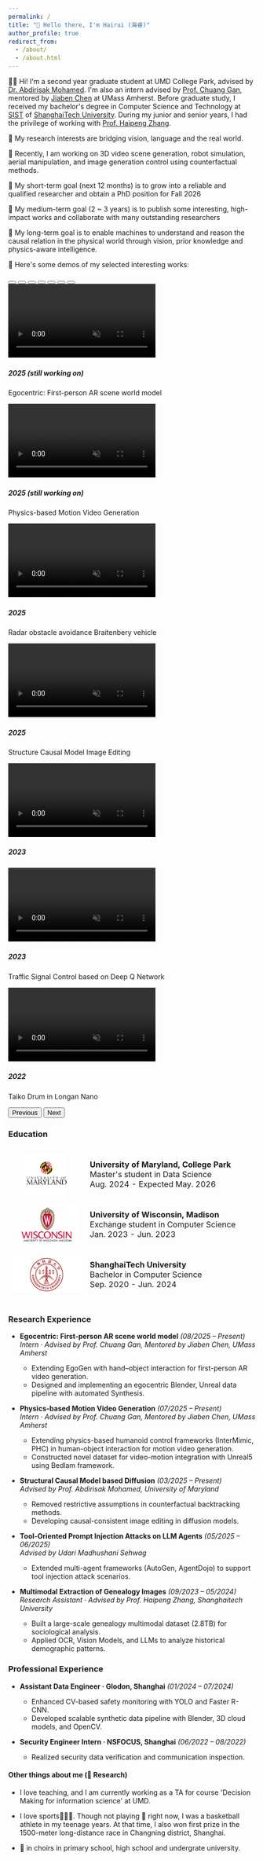 ```yaml
---
permalink: /
title: "👋 Hello there, I'm Hairui (海睿)"
author_profile: true
redirect_from: 
  - /about/
  - /about.html
---
```

👨‍🔬 Hi! I’m a second year graduate student at UMD College Park, advised by [Dr. Abdirisak Mohamed](https://www.linkedin.com/in/abdirisak-mohamed-0524981a/). I'm also an intern advised by [Prof. Chuang Gan](https://people.csail.mit.edu/ganchuang/), mentored by [Jiaben Chen](https://jiabenchen.github.io/) at UMass Amherst. Before graduate study, I received my bachelor's degree in Computer Science and Technology at [SIST](http://sist.shanghaitech.edu.cn/) of [ShanghaiTech University](https://www.shanghaitech.edu.cn/eng/). During my junior and senior years,  I had the privilege of working with [Prof. Haipeng Zhang](https://faculty.sist.shanghaitech.edu.cn/zhanghp/).

🔬 My research interests are bridging vision, language and the real world.

📖 Recently, I am working on 3D video scene generation, robot simulation, aerial manipulation, and image generation control using counterfactual methods.

🎯 My short-term goal (next 12 months) is to grow into a reliable and qualified researcher and obtain a PhD position for Fall 2026

🎯 My medium-term goal (2 ~ 3 years) is to publish some interesting, high-impact works and collaborate with many outstanding researchers

🎯 My long-term goal is to enable machines to understand and reason the causal relation in the physical world through vision, prior knowledge and physics-aware intelligence.

🎼 Here's some demos of my selected interesting works:

<style type="text/css">
	.paper_metadata a {
		text-decoration: none!important;
		color: #494e52;
	}
	table, th, td {
		border: 0px solid black;
	}
	table.pub_table {
		width: 100%;
		font-size: 12pt;
    border-collapse: separate;
    border-spacing: 0 12px;
	}
	td.pub_td1 {
		width: 19%;
	}
	td.pub_td2 {
		width: 67%;
	}
	span.subbullet {
		font-size: 11pt;
		margin-left: 20px
	}
	oral {
		font-weight: bold;
		color: red;
	}
  .teaser_img_div { width:140px; height:84px; display:flex; align-items:center; justify-content:center; overflow:hidden; border-radius:8px; }
  .teaser_img { max-width:100%; max-height:100%; object-fit: contain; display:block; }
</style>

<link href="assets/dist/css/bootstrap.min.css" rel="stylesheet">
<link href="assets/css/carousel.css" rel="stylesheet">
<script src="../assets/dist/js/bootstrap.bundle.min.js"></script>

<div id="carouselExampleCaptions" class="carousel slide mb-5" data-bs-ride="carousel">
  <div class="carousel-indicators">
    <button type="button" data-bs-target="#carouselExampleCaptions" data-bs-slide-to="0" class="active" aria-current="true" aria-label="Slide 1"></button>
    <button type="button" data-bs-target="#carouselExampleCaptions" data-bs-slide-to="1" aria-label="Slide 2"></button>
    <button type="button" data-bs-target="#carouselExampleCaptions" data-bs-slide-to="2" aria-label="Slide 3"></button>
    <button type="button" data-bs-target="#carouselExampleCaptions" data-bs-slide-to="3" aria-label="Slide 4"></button>
    <button type="button" data-bs-target="#carouselExampleCaptions" data-bs-slide-to="4" aria-label="Slide 5"></button>
    <button type="button" data-bs-target="#carouselExampleCaptions" data-bs-slide-to="5" aria-label="Slide 6"></button>
    <button type="button" data-bs-target="#carouselExampleCaptions" data-bs-slide-to="6" aria-label="Slide 7"></button>
  </div>
  <div class="carousel-inner">
    <div class="carousel-item active">
      <video class="d-block w-100"  muted playsinline autoplay loop preload="metadata" disablepictureinpicture>
        <source src="images/geo.mp4" type="video/mp4">
      </video>
      <div class="carousel-caption d-none d-md-block">
        <h5>2025 (still working on)</h5>
        <p>Egocentric: First-person AR scene world model</p>
      </div>
    </div>
    <div class="carousel-item">
      <video class="d-block w-100"  muted playsinline autoplay loop preload="metadata" disablepictureinpicture>
        <source src="images/Human_object.mp4" type="video/mp4">
      </video>
      <div class="carousel-caption d-none d-md-block">
        <h5>2025 (still working on)</h5>
        <p>Physics-based Motion Video Generation</p>
      </div>
    </div>
    <div class="carousel-item">
      <video class="d-block w-100"  muted playsinline autoplay loop preload="metadata" disablepictureinpicture>
        <source src="images/Braitenbery vehicle and Lidar visualization.webm" type="video/webm">
      </video>
      <div class="carousel-caption d-none d-md-block">
        <h5>2025</h5>
        <p>Radar obstacle avoidance Braitenbery vehicle</p>
      </div>
    </div>
    <div class="carousel-item">
      <video class="d-block w-100"  muted playsinline autoplay loop preload="metadata" disablepictureinpicture>
        <source src="images/celeb.mp4" type="video/mp4">
      </video>
      <div class="carousel-caption d-none d-md-block">
        <h5>2025</h5>
        <p>Structure Causal Model Image Editing</p>
      </div>
    </div>
    <div class="carousel-item">
      <video class="d-block w-100"  muted playsinline autoplay loop preload="metadata" disablepictureinpicture>
        <source src="images/ComputerGraphics.mp4" type="video/mp4">
      </video>
      <div class="carousel-caption d-none d-md-block">
        <h5>2023</h5>
        <p></p>
      </div>
    </div>
    <div class="carousel-item">
      <video class="d-block w-100"  muted playsinline autoplay loop preload="metadata" disablepictureinpicture>
        <source src="images/DQN.mp4" type="video/mp4">
      </video>
      <div class="carousel-caption d-none d-md-block">
        <h5>2023</h5>
        <p>Traffic Signal Control based on Deep Q Network</p>
      </div>
    </div>
    <div class="carousel-item">
      <video class="d-block w-100"  muted playsinline autoplay loop preload="metadata" disablepictureinpicture>
        <source src="images/taiko.mp4" type="video/mp4">
      </video>
      <div class="carousel-caption d-none d-md-block">
        <h5>2022</h5>
        <p>Taiko Drum in Longan Nano</p>
      </div>
    </div>
  </div>
  <button class="carousel-control-prev" type="button" data-bs-target="#carouselExampleCaptions" data-bs-slide="prev">
    <span class="carousel-control-prev-icon" aria-hidden="true"></span>
    <span class="visually-hidden">Previous</span>
  </button>
  <button class="carousel-control-next" type="button" data-bs-target="#carouselExampleCaptions" data-bs-slide="next">
    <span class="carousel-control-next-icon" aria-hidden="true"></span>
    <span class="visually-hidden">Next</span>
  </button>
</div>



### Education

<table class="pub_table">
<tr>
    <td class="pub_td1"><div class="teaser_img_div"><img class="teaser_img" src="images/umd.png" /></div></td>
    <td class="pub_td2"><b>University of Maryland, College Park</b><br />
            <div class="paper_metadata">
            Master's student in Data Science
            </div>
            <div class="paper_metadata">
                Aug. 2024 - Expected May. 2026
            </div>
    </td></tr>
    
<tr>
  <td class="pub_td1"><div class="teaser_img_div"><img class="teaser_img" src="images/uw.png" /></div></td>
  <td class="pub_td2"><b>University of Wisconsin, Madison</b><br />
		    <div class="paper_metadata">
        Exchange student in Computer Science
        </div>
        <div class="paper_metadata">
            Jan. 2023 - Jun. 2023
        </div>
</td></tr>

<tr>
    <td class="pub_td1"><div class="teaser_img_div"><img class="teaser_img" src="images/shtech.jpeg" /></div></td>
    <td class="pub_td2"><b>ShanghaiTech University</b><br />
          <div class="paper_metadata">
            Bachelor in Computer Science
          </div>
          <div class="paper_metadata">
            Sep. 2020 - Jun. 2024
          </div>
  </td></tr>

</table>


### Research Experience

- **Egocentric: First-person AR scene world model** *(08/2025 – Present)*
  *Intern · Advised by Prof. Chuang Gan, Mentored by Jiaben Chen, UMass Amherst*
  - Extending EgoGen with hand–object interaction for first-person AR video generation.
  - Designed and implementing an egocentric Blender, Unreal data pipeline with automated Synthesis.

- **Physics-based Motion Video Generation** *(07/2025 – Present)*  
  *Intern · Advised by Prof. Chuang Gan, Mentored by Jiaben Chen, UMass Amherst*  
  - Extending physics-based humanoid control frameworks (InterMimic, PHC) in human-object interaction for motion video generation.  
  - Constructed novel dataset for video-motion integration with Unreal5 using Bedlam framework.

- **Structural Causal Model based Diffusion** *(03/2025 – Present)*  
  *Advised by Prof. Abdirisak Mohamed, University of Maryland*  
  - Removed restrictive assumptions in counterfactual backtracking methods.  
  - Developing causal-consistent image editing in diffusion models.

- **Tool-Oriented Prompt Injection Attacks on LLM Agents** *(05/2025 – 06/2025)*  
  *Advised by Udari Madhushani Sehwag*  
  - Extended multi-agent frameworks (AutoGen, AgentDojo) to support tool injection attack scenarios.

- **Multimodal Extraction of Genealogy Images** *(09/2023 – 05/2024)*  
  *Research Assistant · Advised by Prof. Haipeng Zhang, Shanghaitech University*  
  - Built a large-scale genealogy multimodal dataset (2.8TB) for sociological analysis.  
  - Applied OCR, Vision Models, and LLMs to analyze historical demographic patterns.

### Professional Experience

- **Assistant Data Engineer · Glodon, Shanghai** *(01/2024 – 07/2024)*  
  - Enhanced CV-based safety monitoring with YOLO and Faster R-CNN.  
  - Developed scalable synthetic data pipeline with Blender, 3D cloud models, and OpenCV.

- **Security Engineer Intern · NSFOCUS, Shanghai** *(06/2022 – 08/2022)*  
  - Realized security data verification and communication inspection. 



#### Other things about me (🚫 Research)

- I love teaching, and I am currently working as a TA for course 'Decision Making for information science' at UMD.

- I love sports🏸🏓🎾. Though not playing 🏀 right now, I was a basketball athlete in my teenage years. At that time, I also won first prize in the 1500-meter long-distance race in Changning district, Shanghai.

- 🎤 in choirs in primary school, high school and undergrate university.